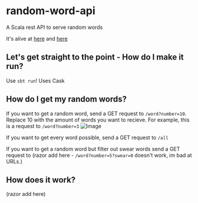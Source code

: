# random-word-api
A Scala rest API to serve random words

It's alive at [here](https://https://random-word-api.herokuapp.com/) and [here](https://https://random-word-api.herokuapp.com/)

## Let's get straight to the point - How do I make it run?
Use `sbt run`!
Uses Cask

## How do I get my random words?
If you want to get a random word, send a GET request to `/word?number=10`.
Replace 10 with the amount of words you want to recieve.
For example, this is a request to `/word?number=3`
![Image](https://cdn.discordapp.com/attachments/749642442172530732/764157382862569481/unknown.png)

If you want to get every word possible, send a GET request to `/all`

If you want to get a random word but filter out swear words send a GET request to (razor add here - `/word?number=5?swear=0` doesn't work, im bad at URLs.)

## How does it work?
(razor add here)
